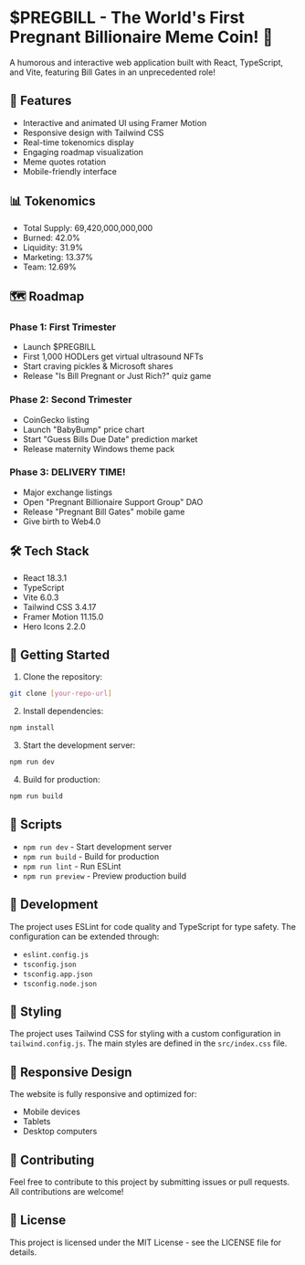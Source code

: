 # $PREGBILL - The World's First Pregnant Billionaire Meme Coin! 🫃

A humorous and interactive web application built with React, TypeScript, and Vite, featuring Bill Gates in an unprecedented role!

## 🚀 Features

- Interactive and animated UI using Framer Motion
- Responsive design with Tailwind CSS
- Real-time tokenomics display
- Engaging roadmap visualization
- Meme quotes rotation
- Mobile-friendly interface

## 📊 Tokenomics

- Total Supply: 69,420,000,000,000
- Burned: 42.0%
- Liquidity: 31.9%
- Marketing: 13.37%
- Team: 12.69%

## 🗺️ Roadmap

### Phase 1: First Trimester
- Launch $PREGBILL
- First 1,000 HODLers get virtual ultrasound NFTs
- Start craving pickles & Microsoft shares
- Release "Is Bill Pregnant or Just Rich?" quiz game

### Phase 2: Second Trimester
- CoinGecko listing
- Launch "BabyBump" price chart
- Start "Guess Bills Due Date" prediction market
- Release maternity Windows theme pack

### Phase 3: DELIVERY TIME!
- Major exchange listings
- Open "Pregnant Billionaire Support Group" DAO
- Release "Pregnant Bill Gates" mobile game
- Give birth to Web4.0

## 🛠️ Tech Stack

- React 18.3.1
- TypeScript
- Vite 6.0.3
- Tailwind CSS 3.4.17
- Framer Motion 11.15.0
- Hero Icons 2.2.0

## 🚀 Getting Started

1. Clone the repository:
```bash
git clone [your-repo-url]
```

2. Install dependencies:
```bash
npm install
```

3. Start the development server:
```bash
npm run dev
```

4. Build for production:
```bash
npm run build
```

## 📝 Scripts

- `npm run dev` - Start development server
- `npm run build` - Build for production
- `npm run lint` - Run ESLint
- `npm run preview` - Preview production build

## 🔧 Development

The project uses ESLint for code quality and TypeScript for type safety. The configuration can be extended through:
- `eslint.config.js`
- `tsconfig.json`
- `tsconfig.app.json`
- `tsconfig.node.json`

## 💅 Styling

The project uses Tailwind CSS for styling with a custom configuration in `tailwind.config.js`. The main styles are defined in the `src/index.css` file.

## 📱 Responsive Design

The website is fully responsive and optimized for:
- Mobile devices
- Tablets
- Desktop computers

## 🤝 Contributing

Feel free to contribute to this project by submitting issues or pull requests. All contributions are welcome!

## 📄 License

This project is licensed under the MIT License - see the LICENSE file for details.

